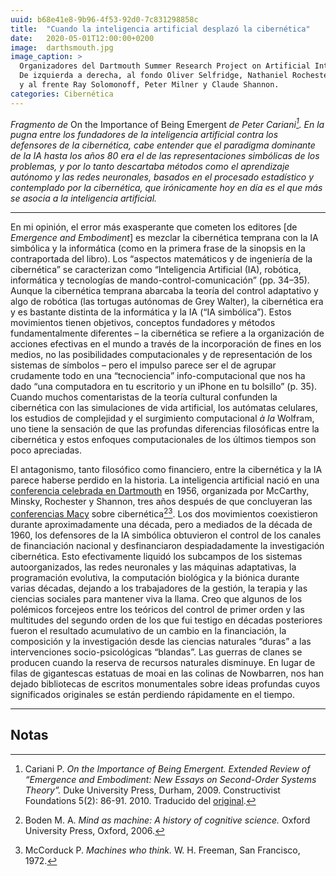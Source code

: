 ```yaml
---
uuid: b68e41e8-9b96-4f53-92d0-7c831298858c
title:  "Cuando la inteligencia artificial desplazó la cibernética"
date:   2020-05-01T12:00:00+0200
image:  darthsmouth.jpg
image_caption: >
  Organizadores del Dartmouth Summer Research Project on Artificial Intelligence de 1956.
  De izquierda a derecha, al fondo Oliver Selfridge, Nathaniel Rochester, Marvin Minsky y John McCarthy,
  y al frente Ray Solomonoff, Peter Milner y Claude Shannon.
categories: Cibernética
---
```


_Fragmento de_ On the Importance of Being Emergent _de Peter Cariani[^1]. En la pugna entre los fundadores de la inteligencia artificial contra los defensores de la cibernética, cabe entender que el paradigma dominante de la IA hasta los años 80 era el de las representaciones simbólicas de los problemas, y por lo tanto descartaba métodos como el aprendizaje autónomo y las redes neuronales, basados en el procesado estadístico y contemplado por la cibernética, que irónicamente hoy en día es el que más se asocia a la inteligencia artificial._

---

En mi opinión, el error más exasperante que cometen los editores \[de _Emergence and Embodiment_\] es mezclar la cibernética temprana con la IA simbólica y la informática (como en la primera frase de la sinopsis en la contraportada del libro). Los “aspectos matemáticos y de ingeniería de la cibernética” se caracterizan como “Inteligencia Artificial (IA), robótica, informática y tecnologías de mando-control-comunicación” (pp. 34–35). Aunque la cibernética temprana abarcaba la teoría del control adaptativo y algo de robótica (las tortugas autónomas de Grey Walter), la cibernética era y es bastante distinta de la informática y la IA (“IA simbólica”). Estos movimientos tienen objetivos, conceptos fundadores y métodos fundamentalmente diferentes – la cibernética se refiere a la organización de acciones efectivas en el mundo a través de la incorporación de fines en los medios, no las posibilidades computacionales y de representación de los sistemas de símbolos – pero el impulso parece ser el de agrupar crudamente todo en una “tecnociencia” info-computacional que nos ha dado “una computadora en tu escritorio y un iPhone en tu bolsillo” (p. 35). Cuando muchos comentaristas de la teoría cultural confunden la cibernética con las simulaciones de vida artificial, los autómatas celulares, los estudios de complejidad y el surgimiento computacional _à la_ Wolfram, uno tiene la sensación de que las profundas diferencias filosóficas entre la cibernética y estos enfoques computacionales de los últimos tiempos son poco apreciadas.

El antagonismo, tanto filosófico como financiero, entre la cibernética y la IA parece haberse perdido en la historia. La inteligencia artificial nació en una [conferencia celebrada en Dartmouth](https://es.wikipedia.org/wiki/Conferencia_de_Dartmouth) en 1956, organizada por McCarthy, Minsky, Rochester y Shannon, tres años después de que concluyeran las [conferencias Macy](https://es.wikipedia.org/wiki/Conferencias_Macy) sobre cibernética[^2][^3]. Los dos movimientos coexistieron durante aproximadamente una década, pero a mediados de la década de 1960, los defensores de la IA simbólica obtuvieron el control de los canales de financiación nacional y desfinanciaron despiadadamente la investigación cibernética. Esto efectivamente liquidó los subcampos de los sistemas autoorganizados, las redes neuronales y las máquinas adaptativas, la programación evolutiva, la computación biológica y la biónica durante varias décadas, dejando a los trabajadores de la gestión, la terapia y las ciencias sociales para mantener viva la llama. Creo que algunos de los polémicos forcejeos entre los teóricos del control de primer orden y las multitudes del segundo orden de los que fui testigo en décadas posteriores fueron el resultado acumulativo de un cambio en la financiación, la composición y la investigación desde las ciencias naturales “duras” a las intervenciones socio-psicológicas “blandas”. Las guerras de clanes se producen cuando la reserva de recursos naturales disminuye. En lugar de filas de gigantescas estatuas de moai en las colinas de Nowbarren, nos han dejado bibliotecas de escritos monumentales sobre ideas profundas cuyos significados originales se están perdiendo rápidamente en el tiempo.

---

## Notas

[^1]: Cariani P. _On the Importance of Being Emergent. Extended Review of “Emergence and Embodiment: New Essays on Second-Order Systems Theory”._ Duke University Press, Durham, 2009. Constructivist Foundations 5(2): 86-91. 2010. Traducido del [original](http://constructivist.info/5/2/086.cariani).
[^2]: Boden M. A. _Mind as machine: A history of cognitive science._ Oxford University Press, Oxford, 2006.
[^3]: McCorduck P. _Machines who think._ W. H. Freeman, San Francisco, 1972.
